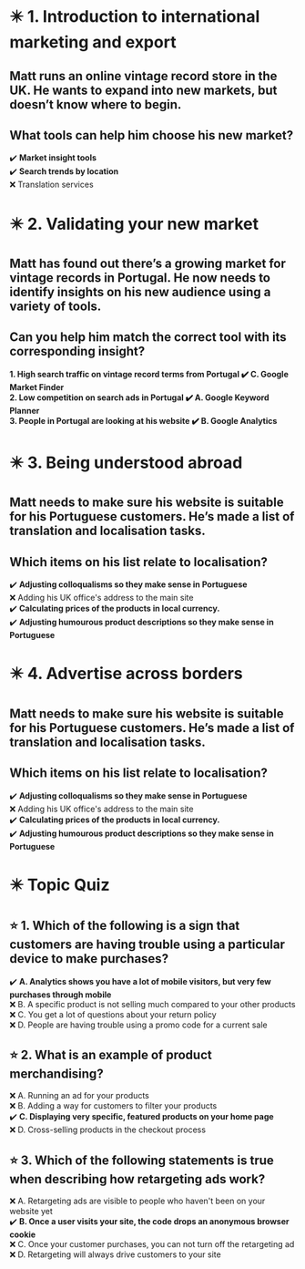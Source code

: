# :eight_pointed_black_star: 1. Introduction to international marketing and export

## Matt runs an online vintage record store in the UK. He wants to expand into new markets, but doesn’t know where to begin.

## What tools can help him choose his new market?

:heavy_check_mark: **Market insight tools**\
:heavy_check_mark: **Search trends by location**\
:x: Translation services

# :eight_pointed_black_star: 2. Validating your new market

## Matt has found out there’s a growing market for vintage records in Portugal. He now needs to identify insights on his new audience using a variety of tools.

## Can you help him match the correct tool with its corresponding insight?

**1. High search traffic on vintage record terms from Portugal :heavy_check_mark: C. Google Market Finder**\
**2. Low competition on search ads in Portugal :heavy_check_mark: A. Google Keyword Planner**\
**3. People in Portugal are looking at his website :heavy_check_mark: B. Google Analytics**

# :eight_pointed_black_star: 3. Being understood abroad

## Matt needs to make sure his website is suitable for his Portuguese customers. He’s made a list of translation and localisation tasks.

## Which items on his list relate to localisation?

:heavy_check_mark: **Adjusting colloqualisms so they make sense in Portuguese**\
:x: Adding his UK office's address to the main site\
:heavy_check_mark: **Calculating prices of the products in local currency.**\
:heavy_check_mark: **Adjusting humourous product descriptions so they make sense in Portuguese**

# :eight_pointed_black_star: 4. Advertise across borders

## Matt needs to make sure his website is suitable for his Portuguese customers. He’s made a list of translation and localisation tasks.

## Which items on his list relate to localisation?

:heavy_check_mark: **Adjusting colloqualisms so they make sense in Portuguese**\
:x: Adding his UK office's address to the main site\
:heavy_check_mark: **Calculating prices of the products in local currency.**\
:heavy_check_mark: **Adjusting humourous product descriptions so they make sense in Portuguese**

# :eight_pointed_black_star: Topic Quiz

## :star: 1. Which of the following is a sign that customers are having trouble using a particular device to make purchases?

:heavy_check_mark: **A. Analytics shows you have a lot of mobile visitors, but very few purchases through mobile**\
:x: B. A specific product is not selling much compared to your other products\
:x: C. You get a lot of questions about your return policy\
:x: D. People are having trouble using a promo code for a current sale

## :star: 2. What is an example of product merchandising?

:x: A. Running an ad for your products\
:x: B. Adding a way for customers to filter your products\
:heavy_check_mark: **C. Displaying very specific, featured products on your home page**\
:x: D. Cross-selling products in the checkout process

## :star: 3. Which of the following statements is true when describing how retargeting ads work?

:x: A. Retargeting ads are visible to people who haven't been on your website yet\
:heavy_check_mark: **B. Once a user visits your site, the code drops an anonymous browser cookie**\
:x: C. Once your customer purchases, you can not turn off the retargeting ad\
:x: D. Retargeting will always drive customers to your site